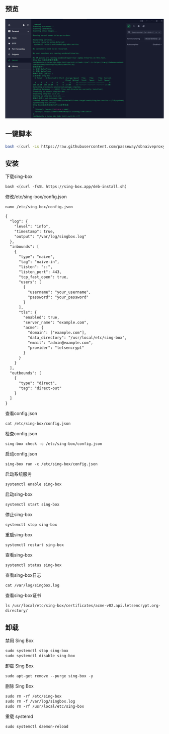 ## 预览

![preview](预览.png)

## 一键脚本
```bash
bash <(curl -Ls https://raw.githubusercontent.com/passeway/sbnaiveproxy/main/sbnaive.sh)
```
## 安装
下载sing-box
```
bash <(curl -fsSL https://sing-box.app/deb-install.sh)
```
修改/etc/sing-box/config.json
```
nano /etc/sing-box/config.json
```
```
{
  "log": {
    "level": "info",
    "timestamp": true,
    "output": "/var/log/singbox.log"
  },
  "inbounds": [
    {
      "type": "naive",
      "tag": "naive-in",
      "listen": "::",
      "listen_port": 443,
      "tcp_fast_open": true,
      "users": [
        {
          "username": "your_username",
          "password": "your_password"
        }
      ],
      "tls": {
        "enabled": true,
        "server_name": "example.com",
        "acme": {
          "domain": ["example.com"],
          "data_directory": "/usr/local/etc/sing-box",
          "email": "admin@example.com",
          "provider": "letsencrypt"
        }
      }
    }
  ],
  "outbounds": [
    {
      "type": "direct",
      "tag": "direct-out"
    }
  ]
}
```
查看config.json
```
cat /etc/sing-box/config.json
```
检查config.json
```
sing-box check -c /etc/sing-box/config.json
```
启动config.json
```
sing-box run -c /etc/sing-box/config.json
```
启动系统服务
```
systemctl enable sing-box
```
启动sing-box
```
systemctl start sing-box
```
停止sing-box
```
systemctl stop sing-box
```
重启sing-box
```
systemctl restart sing-box
```
查看sing-box
```
systemctl status sing-box
```
查看sing-box日志
```
cat /var/log/singbox.log
```
查看sing-box证书
```
ls /usr/local/etc/sing-box/certificates/acme-v02.api.letsencrypt.org-directory/
```


## 卸载
禁用 Sing Box
```
sudo systemctl stop sing-box
sudo systemctl disable sing-box
```
卸载 Sing Box
```
sudo apt-get remove --purge sing-box -y
```
删除 Sing Box
```
sudo rm -rf /etc/sing-box
sudo rm -f /var/log/singbox.log
sudo rm -rf /usr/local/etc/sing-box
```
重载 systemd
```
sudo systemctl daemon-reload
```

